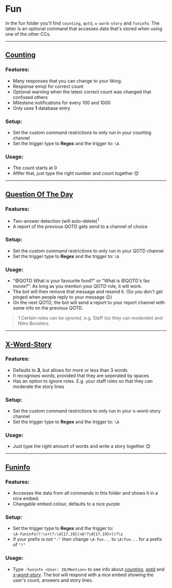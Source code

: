 # Fun
In the fun folder you'll find `counting`, `qotd`, `x-word-story` and `funinfo`. The latter is an optional command that accesses data that's stored when using one of the other CCs.

---

## <u>Counting</u>
### Features:
- Many responses that you can change to your liking.
- Response emoji for correct count
- Optional warning when the latest correct count was changed that confused others
- Milestone notifications for every 100 and 1000
- Only uses **1** database entry

### Setup:
- Set the custom command restrictions to only run in your counting channel
- Set the trigger type to **Regex** and the trigger to: `\A`

### Usage:
- The count starts at 0
- Aftfer that, just type the right number and count together 😊

---

## <u>Question Of The Day</u>
### Features:
- Two-answer detection (will auto-delete)<sup>1</sup>
- A report of the previous QOTD gets send to a channel of choice

### Setup:
- Set the custom command restrictions to only run in your QOTD channel
- Set the trigger type to **Regex** and the trigger to: `\A`

### Usage:
- "@QOTD What is your favourite food?" or "What is @QOTD's fav movie?". As long as you mention your QOTD role, it will work.
- The bot will then remove that message and resend it. (So you don't get pinged when people reply to your message 😉)
- On the next QOTD, the bot will send a report to your report channel with some info on the previous QOTD.

>1 Certain roles can be ignored, e.g. Staff (so they can moderate) and Nitro Boosters.

---

## <u>X-Word-Story</u>
### Features:
- Defaults to **3**, but allows for more or less than 3 words
- It recognises words, provided that they are seperated by spaces
- Has an option to ignore roles. E.g. your staff roles so that they can moderate the story lines

### Setup:
- Set the custom command restrictions to only run in your x-word-story channel
- Set the trigger type to **Regex** and the trigger to: `\A`

### Usage:
- Just type the right amount of words and write a story together 😊

---

## <u>Funinfo</u>
### Features:
- Accesses the data from all commands in this folder and shows it in a nice embed.
- Changable embed colour, defaults to a nice purple

### Setup:
- Set the trigger type to **Regex** and the trigger to:  
`\A-funinfo(?:\s+(?:\d{17,19}|<@!?\d{17,19}>))?\z`
- If your prefix is not `"-"` then change `\A-fun...` to `\A!fun...` for a prefix of `"!"`

### Usage:
- Type `-funinfo <User: ID/Mention>` to see info about [*counting*](#counting), [*qotd*](#question-of-the-day) and [*x-word-story*](#x-word-story). The bot will respond with a nice embed showing the user's count, answers and story lines.